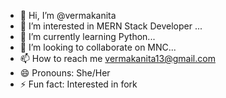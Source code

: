 - 👋 Hi, I’m @vermakanita
- 👀 I’m interested in MERN Stack Developer ...
- 🌱 I’m currently learning Python...
- 💞️ I’m looking to collaborate on  MNC...
- 📫 How to reach me vermakanita13@gmail.com
- 😄 Pronouns: She/Her
- ⚡ Fun fact: Interested in fork 

<!---
vermakanita/vermakanita is a ✨ special ✨ repository because its `README.md` (this file) appears on your GitHub profile.
You can click the Preview link to take a look at your changes.
--->

